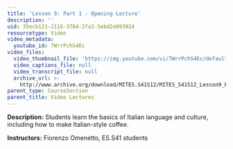 ```yaml
---
title: 'Lesson 9: Part 1 - Opening Lecture'
description: ''
uid: 35ecb121-2116-3784-2fa3-5ebd2e093924
resourcetype: Video
video_metadata:
  youtube_id: 7WrrPchS4Ec
video_files:
  video_thumbnail_file: 'https://img.youtube.com/vi/7WrrPchS4Ec/default.jpg'
  video_captions_file: null
  video_transcript_file: null
  archive_url: >-
    http://www.archive.org/download/MITES.S41S12/MITES_S41S12_Lesson9_Part1_300k.mp4
parent_type: CourseSection
parent_title: Video Lectures
---
```


**Description:** Students learn the basics of Italian language and culture, including how to make Italian-style coffee.

**Instructors:** Fiorenzo Omenetto, ES.S41 students